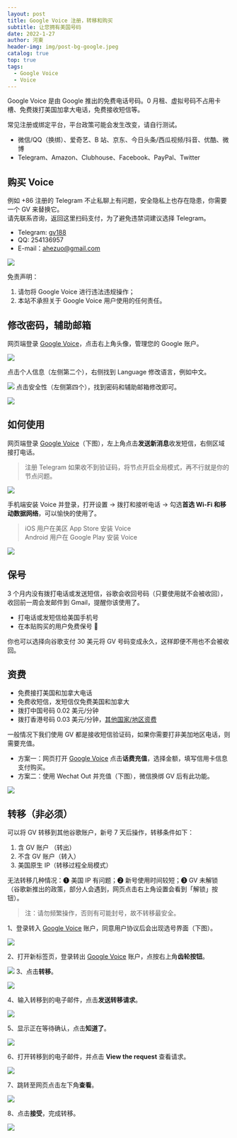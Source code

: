 ```yaml
---
layout: post
title: Google Voice 注册，转移和购买
subtitle: 让您拥有美国号码
date: 2022-1-27
author: 河東
header-img: img/post-bg-google.jpeg
catalog: true
top: true
tags:
  - Google Voice
  - Voice
---
```


Google Voice 是由 Google 推出的免费电话号码。0 月租、虚拟号码不占用卡槽、免费拨打美国加拿大电话，免费接收短信等。

常见注册或绑定平台，平台政策可能会发生改变，请自行测试。
- 微信/QQ（换绑）、爱奇艺、B 站、京东、今日头条/西瓜视频/抖音、优酷、微博
- Telegram、Amazon、Clubhouse、Facebook、PayPal、Twitter


## 购买 Voice

例如 +86 注册的 Telegram 不止私聊上有问题，安全隐私上也存在隐患，你需要一个 GV 来替换它。\
请先联系咨询，返回这里扫码支付，为了避免违禁词建议选择 Telegram。
- Telegram: [gv188](https://t.me/gv188) 
- QQ: 254136957
- E-mail：ahezuo@gmail.com

![](https://i.imgur.com/6TtN8ON.png)

免责声明：
1. 请勿将 Google Voice 进行违法违规操作；
2. 本站不承担关于 Google Voice 用户使用的任何责任。


## 修改密码，辅助邮箱

网页端登录 [Google Voice](https://voice.google.com/)，点击右上角头像，管理您的 Google 账户。

![](https://i.imgur.com/DKcKZQl.png)

点击个人信息（左侧第二个），右侧找到 Language 修改语言，例如中文。

![](https://i.imgur.com/eSXJsGo.png)
点击安全性（左侧第四个），找到密码和辅助邮箱修改即可。

![](https://i.imgur.com/dmWyVKU.png)

## 如何使用

网页端登录 [Google Voice](https://voice.google.com/)（下图），左上角点击**发送新消息**收发短信，右侧区域接打电话。

>注册 Telegram 如果收不到验证码，将节点开启全局模式，再不行就是你的节点问题。

![](https://i.imgur.com/IrB7dd5.png)


手机端安装 Voice 并登录，打开设置 → 拨打和接听电话 → 勾选**首选 Wi-Fi 和移动数据网络**，可以愉快的使用了。

> iOS 用户在美区 App Store 安装 Voice\
> Android 用户在 Google Play 安装 Voice

![](https://i.imgur.com/TCY50ff.jpg)


## 保号

3 个月内没有拨打电话或发送短信，谷歌会收回号码（只要使用就不会被收回），收回前一周会发邮件到 Gmail，提醒你该使用了。

- 打电话或发短信给美国手机号
- 在本贴购买的用户免费保号 👏

你也可以选择向谷歌支付 30 美元将 GV 号码变成永久，这样即便不用也不会被收回。
  

## 资费

- 免费接打美国和加拿大电话
- 免费收短信，发短信仅免费美国和加拿大
- 拨打中国号码 0.02 美元/分钟
- 拨打香港号码 0.03 美元/分钟，[其他国家/地区资费](https://voice.google.com/u/0/rates?pli=1)

一般情况下我们使用 GV 都是接收短信验证码，如果你需要打非美加地区电话，则需要充值。

- 方案一：网页打开 [Google Voice](https://voice.google.com/u/3/billing) 点击**话费充值**，选择金额，填写信用卡信息支付购买。
- 方案二：使用 Wechat Out 并充值（下图），微信换绑 GV 后有此功能。

![](https://i.imgur.com/facZ0Wb.jpg)

## 转移（非必须）

可以将 GV 转移到其他谷歌账户，新号 7 天后操作，转移条件如下：

1. 含 GV 账户 （转出）
2. 不含 GV 账户（转入）
3. 美国原生 IP（转移过程全局模式）

无法转移几种情况：➊ 美国 IP 有问题；➋ 新号使用时间较短；➌ GV 未解锁（谷歌新推出的政策，部分人会遇到，网页点击右上角设置会看到「解锁」按钮）。

>注：请勿频繁操作，否则有可能封号，故不转移最安全。


1、登录转入 [Google Voice](https://voice.google.com/u/0/messages) 账户，同意用户协议后会出现选号界面（下图）。

![](https://i.imgur.com/b7Iiwn2.png)

2、打开新标签页，登录转出 [Google Voice](https://voice.google.com/u/0/messages) 账户，点按右上角**齿轮按钮**。


![](https://i.imgur.com/FpZ4KxH.png)
3、点击**转移**。

![](https://i.imgur.com/OASFgdA.png)

4、输入转移到的电子邮件，点击**发送转移请求**。

![](https://i.imgur.com/dnPKT2H.png)

5、显示正在等待确认，点击**知道了**。

![](https://i.imgur.com/YbWLJgg.png)

6、打开转移到的电子邮件，并点击 **View the request** 查看请求。

![](https://i.imgur.com/4H0A9lC.png)

7、跳转至网页点击左下角**查看**。

![](https://i.imgur.com/Yl00SOG.png)

8、点击**接受**，完成转移。

![](https://i.imgur.com/naiWfji.png)

